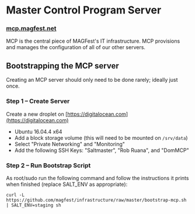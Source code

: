 # Master Control Program Server
### [mcp.magfest.net](https://mcp.magfest.net)

MCP is the central piece of MAGFest's IT infrastructure. MCP provisions and
manages the configuration of all of our other servers.

## Bootstrapping the MCP server

Creating an MCP server should only need to be done rarely; ideally just once.

### Step 1 – Create Server

Create a new droplet on [https://digitalocean.com](https://digitalocean.com)
  * Ubuntu 16.04.4 x64
  * Add a block storage volume (this will need to be mounted on `/srv/data`)
  * Select "Private Networking" and "Monitoring"
  * Add the following SSH Keys: "Saltmaster", "Rob Ruana", and "DomMCP"

### Step 2 – Run Bootstrap Script

As root/sudo run the following command and follow the instructions it prints when finished
(replace SALT_ENV as appropriate):
```
curl -L https://github.com/magfest/infrastructure/raw/master/bootstrap-mcp.sh | SALT_ENV=staging sh
```
